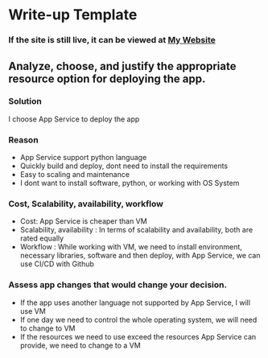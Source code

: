 # Write-up Template
### If the site is still live, it can be viewed at [My Website](http://udacityh131.azurewebsites.net)
## Analyze, choose, and justify the appropriate resource option for deploying the app.
### Solution

I choose App Service to deploy the app
### Reason

+ App Service support python language
+ Quickly build and deploy, dont need to install the requirements
+ Easy to scaling and maintenance
+ I dont want to install software, python, or working with OS System
### Cost, Scalability, availability, workflow

+ Cost: App Service is cheaper than VM
+ Scalability, availability : In terms of scalability and availability, both are rated equally
+ Workflow : While working with VM, we need to install environment, necessary libraries, software and then deploy, with App Service, we can use CI/CD with Github
### Assess app changes that would change your decision.

+ If the app uses another language not supported by App Service, I will use VM
+  If one day we need to control the whole operating system, we will need to change to VM
+ If the resources we need to use exceed the resources App Service can provide, we need to change to a VM